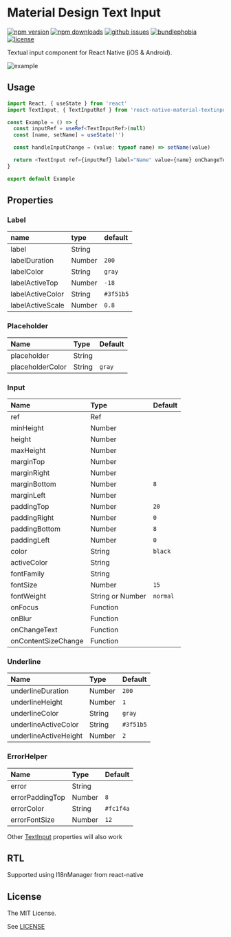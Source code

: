 # Material Design Text Input

[![npm version][npm-img]][npm-url]
[![npm downloads][npm-dls]][npm-url]
[![github issues][issues-img]][issues-url]
[![bundlephobia][bundlephobia-img]][bundlephobia-url]
[![license][license-img]][license-url]

Textual input component for React Native (iOS & Android).

![example][example-url]

## Usage

```typescript
import React, { useState } from 'react'
import TextInput, { TextInputRef } from 'react-native-material-textinput'

const Example = () => {
  const inputRef = useRef<TextInputRef>(null)
  const [name, setName] = useState('')

  const handleInputChange = (value: typeof name) => setName(value)

  return <TextInput ref={inputRef} label="Name" value={name} onChangeText={handleInputChange} />
}

export default Example
```

## Properties

### Label

| name             | type   | default   |
| :--------------- | :----- | :-------- |
| label            | String |
| labelDuration    | Number | `200`     |
| labelColor       | String | `gray`    |
| labelActiveTop   | Number | `-18`     |
| labelActiveColor | String | `#3f51b5` |
| labelActiveScale | Number | `0.8`     |

### Placeholder

| Name             | Type   | Default |
| :--------------- | :----- | :------ |
| placeholder      | String |
| placeholderColor | String | `gray`  |

### Input

| Name                | Type              | Default  |
| :------------------ | :---------------- | :------- |
| ref                 | Ref<TextInputRef> |
| minHeight           | Number            |
| height              | Number            |
| maxHeight           | Number            |
| marginTop           | Number            |
| marginRight         | Number            |
| marginBottom        | Number            | `8`      |
| marginLeft          | Number            |
| paddingTop          | Number            | `20`     |
| paddingRight        | Number            | `0`      |
| paddingBottom       | Number            | `8`      |
| paddingLeft         | Number            | `0`      |
| color               | String            | `black`  |
| activeColor         | String            |
| fontFamily          | String            |
| fontSize            | Number            | `15`     |
| fontWeight          | String or Number  | `normal` |
| onFocus             | Function          |
| onBlur              | Function          |
| onChangeText        | Function          |
| onContentSizeChange | Function          |

### Underline

| Name                  | Type   | Default   |
| :-------------------- | :----- | :-------- |
| underlineDuration     | Number | `200`     |
| underlineHeight       | Number | `1`       |
| underlineColor        | String | `gray`    |
| underlineActiveColor  | String | `#3f51b5` |
| underlineActiveHeight | Number | `2`       |

### ErrorHelper

| Name            | Type   | Default   |
| :-------------- | :----- | :-------- |
| error           | String |
| errorPaddingTop | Number | `8`       |
| errorColor      | String | `#fc1f4a` |
| errorFontSize   | Number | `12`      |

Other [TextInput](https://facebook.github.io/react-native/docs/textinput.html#props) properties will also work

## RTL

Supported using I18nManager from react-native

## License

The MIT License.

See [LICENSE](LICENSE)

[npm-url]: https://www.npmjs.com/package/react-native-material-textinput
[npm-img]: https://img.shields.io/npm/v/react-native-material-textinput.svg?style=flat
[npm-dls]: https://img.shields.io/npm/dt/react-native-material-textinput.svg?style=flat
[issues-url]: https://github.com/perushevandkhmelev-agency/react-native-material-textinput/issues
[issues-img]: https://img.shields.io/github/issues/perushevandkhmelev-agency/react-native-material-textinput.svg?style=flat
[bundlephobia-url]: https://bundlephobia.com/package/react-native-material-textinput
[bundlephobia-img]: https://img.shields.io/bundlephobia/min/react-native-material-textinput
[license-url]: https://github.com/perushevandkhmelev-agency/react-native-material-textinput/blob/main/LICENSE
[license-img]: https://img.shields.io/npm/l/react-native-material-textinput
[example-url]: https://github.com/perushevandkhmelev-agency/react-native-material-textinput/assets/20732110/77bfb57e-0d1e-42f0-a5e8-c2d4b82ce4df
